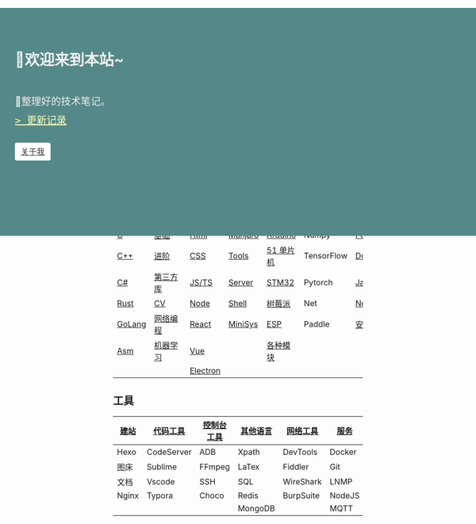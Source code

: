 <!--
title: fzf404 | 笔记
layout: IndexLayout
visible: true
-->

<style>
  .markdown {
    padding: 0 20px;
  }
  .jumbotron {
    position: absolute;
    background-color: #588;
    top: 56px;
    left: 0;
    right: 0;
    padding-top: 80px;
    min-height: 380px;
    color: #eee;
  }
  .jumbotron-block {
    min-height: 400px;
  }
  .jumbotron-warpper {
    max-width: 1200px;
    padding: 0 30px;
    margin: 0 auto;
  }
  .jumbotron-title {
    font-size: 30px;
    font-weight: bold;
    padding-bottom: 20px;
  }
  .jumbotron-des {
    font-size: 1.25rem;
    line-height: 1.5;
    font-weight: 300;
    margin-bottom: 30px;
    font-family: -apple-system, BlinkMacSystemFont, "Segoe UI", Roboto, "Helvetica Neue", Arial, sans-serif, "Apple Color Emoji", "Segoe UI Emoji", "Segoe UI Symbol";
  }
  .jumbotron .jumbotron-btn {
    display: inline-block;
    color: #333;
    font-weight: 500;
    text-align: center;
    white-space: nowrap;
    vertical-align: middle;
    user-select: none;
    background-color: #fff;
    padding: .375rem .75rem;
    font-size: 1rem;
    line-height: 1.5;
    border-radius: .25rem;
    transition: color .15s ease-in-out, background-color .15s ease-in-out, border-color .15s ease-in-out, box-shadow .15s ease-in-out;
  }
  .jumbotron-btn:hover {
    background-color: #bbb;
    color: #333;
  }
  .jumbotron-btn:focus {
    outline: 0;
    box-shadow: 0 0 0 0.2rem rgba(255, 255, 255, 0.25);
  }
  .pre {
    font-family:monospace;
    margin-top: 8px;
  }
  #active {
    color: #ffffb8;
  }
</style>
<div class="jumbotron">
  <div class="jumbotron-warpper">
    <div class="jumbotron-title">🚄欢迎来到本站~</div>
    <div class="jumbotron-des">
      <br />
      🛴整理好的技术笔记。
      <br/> 
      <div class="pre"> 
      <a id="active" href="https://github.com/fzf404/Tech_Note/commits/master">>&emsp;更新记录</a>
      </div>
    </div>
    <a class="jumbotron-btn" href="http://www.fzf404.art/">关于我</a>
  </div>
</div>
<div class="jumbotron-block"> </div>

| [PL](#/Lang)        | [Python](#/Python)             | [前端](#/Web)                  | [Linux](#/Command/Linux)           | [硬件](#/HardWare)             | [深度学习](#/DeepLearn) | 其他                               |
| ------------------- | ------------------------------ | :----------------------------- | ---------------------------------- | ------------------------------ | ----------------------- | ---------------------------------- |
| [C](#/Lang/C)       | [基础](#/Python/1.Basic)       | [Html](#/Web/1-HTML)           | [Manjaro](#/Command/Linux/Manjaro) | [Arduino](#/HardWare/Arduino)  | Numpy                   | [PowerShell](#/Command/PowerShell) |
| [C++](#/Lang)       | [进阶](#/Python/2.Advance)     | [CSS](#/Web/2-CSS)             | [Tools](#/Command/Linux/Tools)     | [51 单片机](#/HardWare/51MCU)  | TensorFlow              | [Dos](#/Command/Dos)               |
| [C#](#/Lang/CSharp) | [第三方库](#/Python/3.Package) | [JS/TS](#/Web/3-JS)            | [Server](#/Command/Server)         | [STM32](#/HardWare/STM32)      | Pytorch                 | [Java](#/Lang/Java)                |
| [Rust](#/Lang/Rust) | [CV](#/Python/7.Vision)        | [Node](#/Frame/2-Node)         | [Shell](#/Command/Linux)           | [树莓派](#/HardWare/Raspberry) | Net                     | [Nest](#/Frame/7-NestJS)           |
| [GoLang](#/Golang)  | [网络编程](#/Python/6.Network) | [React](#/Frame/3-React)       | [MiniSys](#/Lang/Assem)            | [ESP](#/HardWare/Esp8266)      | Paddle                  | [安全](#/Security)                 |
| [Asm](#/Lang/Assem) | [机器学习](#/DeepLearn)        | [Vue](#/Frame/4-Vue)           |                                    | [各种模块](#/HardWare/EleMod)  |                         |                                    |
|                     |                                | [Electron](#/Frame/5-Electron) |                                    |                                |                         |                                    |

## 工具

| [建站](#/Others/Blog) | [代码工具](#/Tools/Code) | [控制台工具](#/Tools/Console) | [其他语言](#/Others/Language) | [网络工具](#/Tools/Network) | [服务](#/Command/Server) | [Linux](#/Command/Linux) |
| --------------------- | ------------------------ | ----------------------------- | ----------------------------- | --------------------------- | ------------------------ | ------------------------ |
| Hexo                  | CodeServer               | ADB                           | Xpath                         | DevTools                    | Docker                   | [推荐](#/Tools/Shell)    |
| 图床                  | Sublime                  | FFmpeg                        | LaTex                         | Fiddler                     | Git                      | zsh                      |
| 文档                  | Vscode                   | SSH                           | SQL                           | WireShark                   | LNMP                     | vim                      |
| Nginx                 | Typora                   | Choco                         | Redis                         | BurpSuite                   | NodeJS                   | ranger                   |
|                       |                          |                               | MongoDB                       |                             | MQTT                     | i3wm                     |

